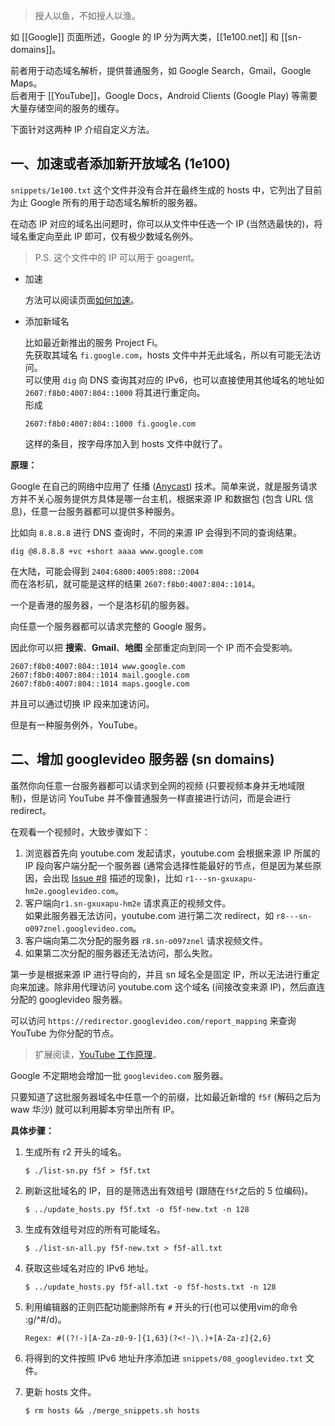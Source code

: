 > 授人以鱼，不如授人以渔。

如 [[Google]] 页面所述，Google 的 IP 分为两大类，[[1e100.net]] 和 [[sn-domains]]。

前者用于动态域名解析，提供普通服务，如 Google Search，Gmail，Google Maps。  
后者用于 [[YouTube]]，Google Docs，Android Clients (Google Play) 等需要大量存储空间的服务的缓存。

下面针对这两种 IP 介绍自定义方法。

## 一、加速或者添加新开放域名 (1e100)

`snippets/1e100.txt` 这个文件并没有合并在最终生成的 hosts 中，它列出了目前为止 Google 所有的用于动态域名解析的服务器。

在动态 IP 对应的域名出问题时，你可以从文件中任选一个 IP (当然选最快的)，将域名重定向至此 IP 即可，仅有极少数域名例外。

> P.S. 这个文件中的 IP 可以用于 goagent。

* 加速

  方法可以阅读页面[如何加速](How-to-speed-up)。

* 添加新域名

  比如最近新推出的服务 Project Fi。  
  先获取其域名 `fi.google.com`，hosts 文件中并无此域名，所以有可能无法访问。  
  可以使用 `dig` 向 DNS 查询其对应的 IPv6，也可以直接使用其他域名的地址如 `2607:f8b0:4007:804::1000` 将其进行重定向。  
  形成

  ```
  2607:f8b0:4007:804::1000 fi.google.com
  ```
  这样的条目，按字母序加入到 hosts 文件中就行了。


**原理：**

Google 在自己的网络中应用了 任播 ([Anycast](https://en.wikipedia.org/wiki/Anycast)) 技术。简单来说，就是服务请求方并不关心服务提供方具体是哪一台主机，根据来源 IP 和数据包 (包含 URL 信息)，任意一台服务器都可以提供多种服务。

比如向 `8.8.8.8` 进行 DNS 查询时，不同的来源 IP 会得到不同的查询结果。
```
dig @8.8.8.8 +vc +short aaaa www.google.com
```
在大陆，可能会得到 `2404:6800:4005:808::2004`  
而在洛杉矶，就可能是这样的结果 `2607:f8b0:4007:804::1014`。

一个是香港的服务器，一个是洛杉矶的服务器。

向任意一个服务器都可以请求完整的 Google 服务。

因此你可以把 **搜索**、**Gmail**、**地图** 全部重定向到同一个 IP 而不会受影响。
```
2607:f8b0:4007:804::1014 www.google.com
2607:f8b0:4007:804::1014 mail.google.com
2607:f8b0:4007:804::1014 maps.google.com
```
并且可以通过切换 IP 段来加速访问。


但是有一种服务例外，YouTube。

## 二、增加 googlevideo 服务器 (sn domains)

虽然你向任意一台服务器都可以请求到全网的视频 (只要视频本身并无地域限制)，但是访问 YouTube 并不像普通服务一样直接进行访问，而是会进行 redirect。

在观看一个视频时，大致步骤如下：
  1. 浏览器首先向 youtube.com 发起请求，youtube.com 会根据来源 IP 所属的 IP 段向客户端分配一个服务器 (通常会选择性能最好的节点，但是因为某些原因，会出现 [Issue #8](https://github.com/lennylxx/ipv6-hosts/issues/8) 描述的现象)，比如 `r1---sn-gxuxapu-hm2e.googlevideo.com`。
  2. 客户端向`r1.sn-gxuxapu-hm2e` 请求真正的视频文件。  
     如果此服务器无法访问，youtube.com 进行第二次 redirect，如 `r8---sn-o097znel.googlevideo.com`。
  3. 客户端向第二次分配的服务器 `r8.sn-o097znel` 请求视频文件。
  4. 如果第二次分配的服务器还无法访问，那么失败。

第一步是根据来源 IP 进行导向的，并且 sn 域名全是固定 IP，所以无法进行重定向来加速。除非用代理访问 youtube.com 这个域名 (间接改变来源 IP)，然后直连分配的 googlevideo 服务器。

可以访问 `https://redirector.googlevideo.com/report_mapping` 来查询 YouTube 为你分配的节点。

> 扩展阅读，[YouTube 工作原理](http://www.slideshare.net/Netmanias/netmanias20120416ggc-operation-for-you-tube-part-1-kt-en)。

Google 不定期地会增加一批 `googlevideo.com` 服务器。

只要知道了这批服务器域名中任意一个的前缀，比如最近新增的 `f5f` (解码之后为 waw 华沙) 就可以利用脚本穷举出所有 IP。

**具体步骤：**

1. 生成所有 r2 开头的域名。

   ```
   $ ./list-sn.py f5f > f5f.txt
   ```
2. 刷新这批域名的 IP，目的是筛选出有效组号 (跟随在`f5f`之后的 5 位编码)。

   ```
   $ ../update_hosts.py f5f.txt -o f5f-new.txt -n 128
   ```
3. 生成有效组号对应的所有可能域名。

   ```
   $ ./list-sn-all.py f5f-new.txt > f5f-all.txt
   ```
4. 获取这些域名对应的 IPv6 地址。

   ```
   $ ../update_hosts.py f5f-all.txt -o f5f-hosts.txt -n 128
   ```
5. 利用编辑器的正则匹配功能删除所有 `#` 开头的行(也可以使用vim的命令 :g/^#/d)。

   ```
   Regex: #((?!-)[A-Za-z0-9-]{1,63}(?<!-)\.)+[A-Za-z]{2,6}
   ```
6. 将得到的文件按照 IPv6 地址升序添加进 `snippets/08_googlevideo.txt` 文件。
7. 更新 hosts 文件。

   ```
   $ rm hosts && ./merge_snippets.sh hosts
   ```